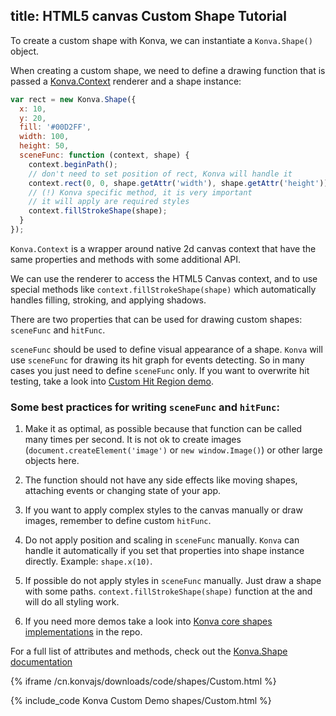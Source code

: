 title: HTML5 canvas Custom Shape Tutorial
---

To create a custom shape with Konva, we can instantiate a `Konva.Shape()` object.

When creating a custom shape, we need to define a drawing function that is passed a [Konva.Context](/cn.konvajs/api/Konva.Context.html) renderer and a shape instance:

```javascript
var rect = new Konva.Shape({
  x: 10,
  y: 20,
  fill: '#00D2FF',
  width: 100,
  height: 50,
  sceneFunc: function (context, shape) {
    context.beginPath();
    // don't need to set position of rect, Konva will handle it
    context.rect(0, 0, shape.getAttr('width'), shape.getAttr('height'));
    // (!) Konva specific method, it is very important
    // it will apply are required styles
    context.fillStrokeShape(shape);
  }
});
```

`Konva.Context` is a wrapper around native 2d canvas context that have the same properties and methods with some additional API.

We can use the renderer to access the HTML5 Canvas context, and to use special methods like `context.fillStrokeShape(shape)` which automatically handles filling, stroking, and applying shadows.

There are two properties that can be used for drawing custom shapes: `sceneFunc` and `hitFunc`.

`sceneFunc` should be used to define visual appearance of a shape. `Konva` will use `sceneFunc` for drawing its hit graph for events detecting. So in many cases you just need to define `sceneFunc` only. If you want to overwrite hit testing, take a look into [Custom Hit Region demo](/docs/events/Custom_Hit_Region.html).

### Some best practices for writing `sceneFunc` and `hitFunc`:

1. Make it as optimal, as possible because that function can be called many times per second. It is not ok to create images (`document.createElement('image')` or `new window.Image()`) or other large objects here.

2. The function should not have any side effects like moving shapes, attaching events or changing state of your app.

3. If you want to apply complex styles to the canvas manually or draw images, remember to define custom `hitFunc`.

4. Do not apply position and scaling in `sceneFunc` manually. `Konva` can handle it automatically if you set that properties into shape instance directly. Example: `shape.x(10)`.

5. If possible do not apply styles in `sceneFunc` manually. Just draw a shape with some paths. `context.fillStrokeShape(shape)` function at the and will do all styling work.

6. If you need more demos take a look into [Konva core shapes implementations](https://github.com/konvajs/konva/tree/master/src/shapes) in the repo.



For a full list of attributes and methods, check out the [Konva.Shape documentation](/cn.konvajs/api/Konva.Shape.html)

{% iframe /cn.konvajs/downloads/code/shapes/Custom.html %}

{% include_code Konva Custom Demo shapes/Custom.html %}
